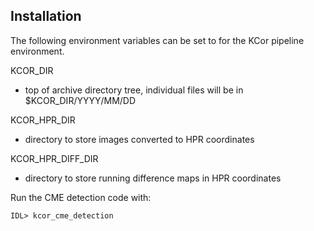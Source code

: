 ## Installation

The following environment variables can be set to for the KCor pipeline environment.

KCOR_DIR
  - top of archive directory tree, individual files will be in $KCOR_DIR/YYYY/MM/DD

KCOR_HPR_DIR
  - directory to store images converted to HPR coordinates

KCOR_HPR_DIFF_DIR
  - directory to store running difference maps in HPR coordinates

Run the CME detection code with:

    IDL> kcor_cme_detection
